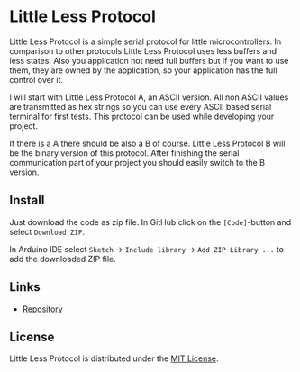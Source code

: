 # Little Less Protocol

Little Less Protocol is a simple serial protocol for little microcontrollers.
In comparison to other protocols Little Less Protocol uses less buffers and less states.
Also you application not need full buffers but if you want to use them,
they are owned by the application, so your application has the full control over it.

I will start with Little Less Protocol A, an ASCII version. All non ASCII values are
transmitted as hex strings so you can use every ASCII based serial terminal
for first tests.
This protocol can be used while developing your project.

If there is a A there should be also a B of course.
Little Less Protocol B will be the binary version of this protocol. After finishing
the serial communication part of your project you should easily switch to the B version.

## Install

Just download the code as zip file. In GitHub click on the `[Code]`-button and select `Download ZIP`.

In Arduino IDE select `Sketch` -> `Include library` -> `Add ZIP Library ...` to add the downloaded ZIP file.

## Links

* [Repository](https://github.com/FraMuCoder/LittleLessProtocol)

## License

Little Less Protocol is distributed under the [MIT License](./LICENSE).
